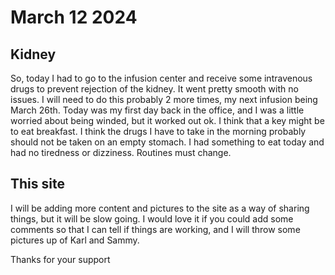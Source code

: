 # March 12 2024
## Kidney 
So, today I had to go to the infusion center and receive some intravenous drugs to prevent rejection of the kidney.  It went pretty smooth with no issues.  I will need to do this probably 2 more times, my next infusion being March 26th.  Today was my first day back in the office, and I was a little worried about being winded, but it worked out ok.  I think that a key might be to eat breakfast.  I think the drugs I have to take in the morning probably should not be taken on an empty stomach.  I had something to eat today and had no tiredness or dizziness.  Routines must change.

## This site
I will be adding more content and pictures to the site as a way of sharing things, but it will be slow going.  I would love it if you could add some comments so that I can tell if things are working, and I will throw some pictures up of Karl and Sammy. 

Thanks for your support

